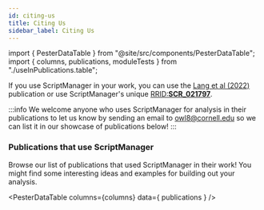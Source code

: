 ```yaml
---
id: citing-us
title: Citing Us
sidebar_label: Citing Us
---
```

import { PesterDataTable } from "@site/src/components/PesterDataTable";
import { columns, publications, moduleTests } from "./useInPublications.table";

If you use ScriptManager in your work, you can use the [Lang et al (2022)][pearc-paper] publication or use ScriptManager's unique [RRID:**SCR_021797**][rrid-link].

:::info
We welcome anyone who uses ScriptManager for analysis in their publications to let us know by sending an email to owl8@cornell.edu so we can list it in our showcase of publications below!
:::

### Publications that use ScriptManager
Browse our list of publications that used ScriptManager in their work! You might find some interesting ideas and examples for building out your analysis.

<PesterDataTable
  columns={columns}
  data={ publications }
/>

[pearc-paper]:https://dl.acm.org/doi/abs/10.1145/3491418.3535161
[rrid-link]:https://scicrunch.org/resources/data/record/nlx_144509-1/SCR_021797/resolver?q=SCR_021797%2A&l=SCR_021797%2A&i=rrid:scr_021797
